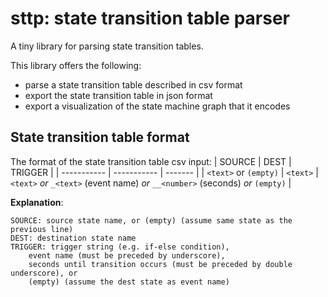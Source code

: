 # sttp: state transition table parser
A tiny library for parsing state transition tables.

This library offers the following:
- parse a state transition table described in csv format
- export the state transition table in json format
- export a visualization of the state machine graph that it encodes

## State transition table format
The format of the state transition table csv input:
| SOURCE      | DEST | TRIGGER |
| ----------- | ----------- | ------- |
| ``<text>`` or ``(empty)`` | ``<text>`` | ``<text>`` _or_ ``_<text>`` (event name) _or_ ``__<number>`` (seconds) _or_ ``(empty)`` |

**Explanation**:

```
SOURCE: source state name, or (empty) (assume same state as the previous line)
DEST: destination state name
TRIGGER: trigger string (e.g. if-else condition),
	event name (must be preceded by underscore),
	seconds until transition occurs (must be preceded by double underscore), or 
	(empty) (assume the dest state as event name)
```
